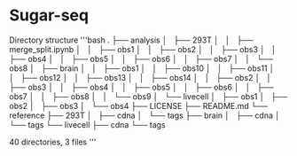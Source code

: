 # Sugar-seq
Directory structure
'''bash
.
├── analysis
│   ├── 293T
│   │   ├── merge_split.ipynb
│   │   ├── obs1
│   │   ├── obs2
│   │   ├── obs3
│   │   ├── obs4
│   │   ├── obs5
│   │   ├── obs6
│   │   ├── obs7
│   │   └── obs8
│   ├── brain
│   │   ├── obs1
│   │   ├── obs10
│   │   ├── obs11
│   │   ├── obs12
│   │   ├── obs13
│   │   ├── obs14
│   │   ├── obs2
│   │   ├── obs3
│   │   ├── obs4
│   │   ├── obs5
│   │   ├── obs6
│   │   ├── obs7
│   │   ├── obs8
│   │   └── obs9
│   └── livecell
│       ├── obs1
│       ├── obs2
│       ├── obs3
│       └── obs4
├── LICENSE
├── README.md
└── reference
    ├── 293T
    │   ├── cdna
    │   └── tags
    ├── brain
    │   ├── cdna
    │   └── tags
    └── livecell
        ├── cdna
        └── tags

40 directories, 3 files
'''
